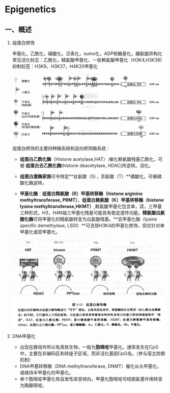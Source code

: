 # Epigenetics

## 一、概述

1. 组蛋白修饰

    甲基化，乙酰化，磷酸化，泛素化，sumo化，ADP核糖基化，脯氨酸异构化
    常见活化标志：乙酰化，精氨酸甲基化，一些赖氨酸甲基化（H3K4,H3K36)
    抑制标签：H3K9，H3K27，H4K20甲基化
    
    <img src = "./Pictures/Epi1.png"  width = "480px"/>

    组蛋白修饰的主要四种酶系统和逆向修饰酶系统：

    * __组蛋白乙酰化酶__（Histone acetylase,HAT）:催化赖氨酸残基乙酰化，可被 __组蛋白去乙酰化酶__(histone deacetylase, HDAC)所逆转。活化。

    * **组蛋白激酶家族**可令特定**丝氨酸（S），苏氨酸（T）**磷酸化，可被磷酸化酶逆转。

    * **甲基化酶**：**组蛋白精氨酸（R）甲基转移酶（histone arginine methyltransferase, PRMT）**，**组蛋白赖氨酸（K）甲基转移酶（histone lysine methyltransferase,HKMT）**,赖氨酸甲基化包含单，双，三甲基三种形式，H3，H4N端三甲基化残基可能具有稳定遗传功能。**精氨酸瓜氨酸化酶**可将甲基化的精氨酸转变为瓜氨酸残基。**去甲基化酶（lysine specific demethylase, LSDl）**可去除H3K4的甲基化修饰，但仅针对单甲基化或双甲基化。


    <img src = "./Pictures/Epi2.png"  width = "480px"/>

2. DNA甲基化

    * 出现在酵母外所以有真核生物，一般为**胞嘧啶**甲基化。通常发生在CpG中，主要在非编码区和转座子区域，而非活化基因CpG岛。（参与宿主防御机制）
    * DNA甲基转移酶（DNA methyltransferase, DNMT）催化从头甲基化，或维持半甲基化的甲基化。
    * 单个胞嘧啶甲基化有自发性突变倾向，甲基化胞嘧啶可经脱氨基作用转变为胸腺嘧啶。
